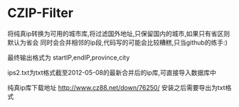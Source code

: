 CZIP-Filter
===========

将纯真ip转换为可用的城市库,将过滤国外地址,只保留国内的城市,如果只有省区则默认为省会
同时会合并相邻的ip段,代码写的可能会比较糟糕,只当github的练手:)

最终输出格式为 startIP,endIP,province,city

ips2.txt为txt格式截至2012-05-08的最新合并后的ip库,可直接导入数据库中

纯真ip库下载地址 http://www.cz88.net/down/76250/
安装之后需要导出为txt格式